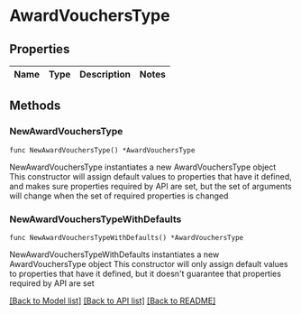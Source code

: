 # AwardVouchersType

## Properties

Name | Type | Description | Notes
------------ | ------------- | ------------- | -------------

## Methods

### NewAwardVouchersType

`func NewAwardVouchersType() *AwardVouchersType`

NewAwardVouchersType instantiates a new AwardVouchersType object
This constructor will assign default values to properties that have it defined,
and makes sure properties required by API are set, but the set of arguments
will change when the set of required properties is changed

### NewAwardVouchersTypeWithDefaults

`func NewAwardVouchersTypeWithDefaults() *AwardVouchersType`

NewAwardVouchersTypeWithDefaults instantiates a new AwardVouchersType object
This constructor will only assign default values to properties that have it defined,
but it doesn't guarantee that properties required by API are set


[[Back to Model list]](../README.md#documentation-for-models) [[Back to API list]](../README.md#documentation-for-api-endpoints) [[Back to README]](../README.md)


